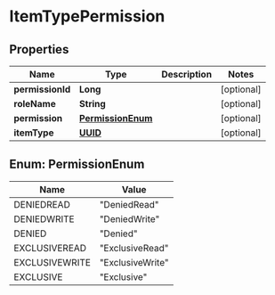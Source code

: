 
# ItemTypePermission

## Properties
Name | Type | Description | Notes
------------ | ------------- | ------------- | -------------
**permissionId** | **Long** |  |  [optional]
**roleName** | **String** |  |  [optional]
**permission** | [**PermissionEnum**](#PermissionEnum) |  |  [optional]
**itemType** | [**UUID**](UUID.md) |  |  [optional]


<a name="PermissionEnum"></a>
## Enum: PermissionEnum
Name | Value
---- | -----
DENIEDREAD | &quot;DeniedRead&quot;
DENIEDWRITE | &quot;DeniedWrite&quot;
DENIED | &quot;Denied&quot;
EXCLUSIVEREAD | &quot;ExclusiveRead&quot;
EXCLUSIVEWRITE | &quot;ExclusiveWrite&quot;
EXCLUSIVE | &quot;Exclusive&quot;



